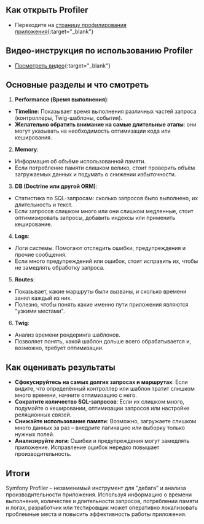 ## Как открыть Profiler

- Переходите на [страницу профилирования приложения](http://staging.gateway.adskill.io/_profiler/){:target="_blank"}

## Видео-инструкция по использованию Profiler
- [Посмотреть видео](https://drive.google.com/file/d/1_oxhEdvDdNSJcvU4INYIp1Xshx6rJGIK/view){:target="_blank"}
## Основные разделы и что смотреть

1. **Performance (Время выполнения)**:
  - **Timeline**: Показывает время выполнения различных частей запроса (контроллеры, Twig-шаблоны, события).
  - **Желательно обратить внимание на самые длительные этапы**: они могут указывать на необходимость оптимизации кода или кеширования.

2. **Memory**:
  - Информация об объёме использованной памяти.
  - Если потребление памяти слишком велико, стоит проверить объём загружаемых данных и подумать о снижении избыточности.

3. **DB (Doctrine или другой ORM)**:
  - Статистика по SQL-запросам: сколько запросов было выполнено, их длительность и текст.
  - Если запросов слишком много или они слишком медленные, стоит оптимизировать запросы, добавить индексы или применить кеширование.

4. **Logs**:
  - Логи системы. Помогают отследить ошибки, предупреждения и прочие сообщения.
  - Если много предупреждений или ошибок, стоит исправить их, чтобы не замедлять обработку запроса.

5. **Routes**:
  - Показывает, какие маршруты были вызваны, и сколько времени занял каждый из них.
  - Полезно, чтобы понять какие именно пути приложения являются "узкими местами".

6. **Twig**:
  - Анализ времени рендеринга шаблонов.
  - Позволяет понять, какой шаблон дольше всего обрабатывается и, возможно, требует оптимизации.

## Как оценивать результаты

- **Сфокусируйтесь на самых долгих запросах и маршрутах**: Если видите, что определённый контроллер или шаблон тратит слишком много времени, начните оптимизацию с него.
- **Сократите количество SQL-запросов**: Если их слишком много, подумайте о кешировании, оптимизации запросов или настройке реляционных связей.
- **Снижайте использование памяти**: Возможно, загружаете слишком много данных за раз – внедрите пагинацию или выборку только нужных полей.
- **Анализируйте логи**: Ошибки и предупреждения могут замедлять приложение. Исправление ошибок нередко повышает производительность.

## Итоги

Symfony Profiler – незаменимый инструмент для "дебага" и анализа производительности приложения. Используя информацию о времени выполнения, количестве и длительности запросов, потреблении памяти и логах, разработчик или тестировщик может оперативно локализовать проблемные места и повысить эффективность работы приложения.
